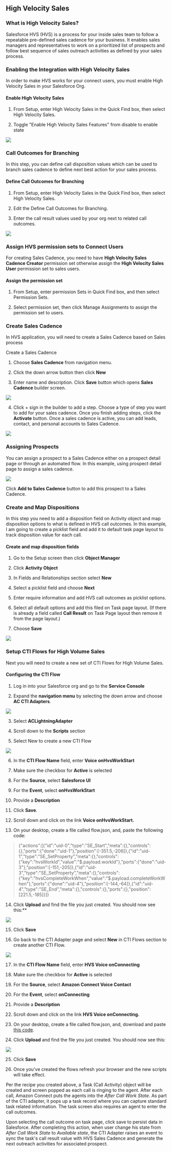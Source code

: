 <h2 class="toc">High Velocity Sales</h2>

<h3 class="toc">What is High Velocity Sales?</h3>

Salesforce HVS (HVS) is a process for your inside sales team to follow a
repeatable pre-defined sales cadence for your business. It enables sales
managers and representatives to work on a prioritized list of prospects
and follow best sequence of sales outreach activities as defined by your
sales process.

<h3 class="toc">Enabling the Integration with High Velocity Sales</h3>

In order to make HVS works for your connect users, you must enable High
Velocity Sales in your Salesforce Org.

<h4 class="toc">Enable High Velocity Sales</h4>

1.  From Setup, enter High Velocity Sales in the Quick Find box, then
    select High Velocity Sales.

2.  Toggle "Enable High Velocity Sales Features" from disable to enable
    state

<img src="../media/image249.png" />

<h3 class="toc">Call Outcomes for Branching</h3>

In this step, you can define call disposition values which can be used
to branch sales cadence to define next best action for your sales
process.

<h4 class="toc">Define Call Outcomes for Branching</h4>

1.  From Setup, enter High Velocity Sales in the Quick Find box, then
    select High Velocity Sales.

2.  Edit the Define Call Outcomes for Branching.

3.  Enter the call result values used by your org next to related call
    outcomes.

<img src="../media/image250.png" />

<h3 class="toc">Assign HVS permission sets to Connect Users</h3>

For creating Sales Cadence, you need to have **High Velocity Sales
Cadence Creator** permission set otherwise assign the **High Velocity
Sales User** permission set to sales users.

<h4 class="toc">Assign the permission set</h4>

1.  From Setup, enter permission Sets in Quick Find box, and then select
    Permission Sets.

2.  Select permission set, then click Manage Assignments to assign the
    permission set to users.

### Create Sales Cadence

In HVS application, you will need to create a Sales Cadence based on
Sales process

Create a Sales Cadence

1.  Choose **Sales Cadence** from navigation menu.

2.  Click the down arrow button then click **New**

3.  Enter name and description. Click **Save** button which opens
    **Sales Cadence** builder screen.

<img src="../media/image251.png" />

4.  Click + sign in the builder to add a step. Choose a type of step you
    want to add for your sales cadence. Once you finish adding steps,
    click the **Activate** button. Once a sales cadence is active, you
    can add leads, contact, and personal accounts to Sales Cadence.

<img src="../media/image252.png" />

<h3 class="toc">Assigning Prospects</h3>

You can assign a prospect to a Sales Cadence either on a prospect detail
page or through an automated flow. In this example, using prospect
detail page to assign a sales cadence.

<img src="../media/image253.png" />

Click **Add to Sales Cadence** button to add this prospect to a Sales
Cadence.

<h3 class="toc">Create and Map Dispositions</h3>

In this step you need to add a disposition field on Activity object and
map disposition options to what is defined in HVS call outcomes. In this
example, I am going to create a picklist field and add it to default
task page layout to track disposition value for each call.

<h4 class="toc">Create and map disposition fields</h4>

1.  Go to the Setup screen then click **Object Manager**

2.  Click **Activity Object**

3.  In Fields and Relationships section select **New**

4.  Select a picklist field and choose **Next**

5.  Enter require information and add HVS call outcomes as picklist
    options.

6.  Select all default options and add this filed on Task page layout.
    (If there is already a field called **Call Result** on Task Page
    layout then remove it from the page layout.)

7.  Choose **Save**

<img src="../media/image254.png" />

<h3 class="toc">Setup CTI Flows for High Volume Sales</h3>

Next you will need to create a new set of CTI Flows for High Volume
Sales.

<h4 class="toc">Configuring the CTI Flow</h4>

1.  Log in into your Salesforce org and go to the **Service Console**

2.  Expand the **navigation menu** by selecting the down arrow and
    choose **AC CTI Adapters**.

<img src="../media/image114.png" />

3.  Select **ACLightningAdapter**

4.  Scroll down to the **Scripts** section

5.  Select New to create a new CTI Flow

<img src="../media/image255.png" />

6.  In the **CTI Flow Name** field, enter **Voice onHvsWorkStart**

7.  Make sure the checkbox for **Active** is selected

8.  For the **Source**, select **Salesforce UI**

9.  For the **Event**, select **onHvsWorkStart**

10. Provide a **Description**

11. Click **Save**.

12. Scroll down and click on the link **Voice onHvsWorkStart.**

13. On your desktop, create a file called flow.json, and, paste the
    following code:

> {\"actions\":\[{\"id\":\"uid-0\",\"type\":\"SE_Start\",\"meta\":{},\"controls\":{},\"ports\":{\"done\":\"uid-1\"},\"position\":\[-351.5,-206\]},{\"id\":\"uid-1\",\"type\":\"SE_SetProperty\",\"meta\":{},\"controls\":{\"key\":\"hvsWorkId\",\"value\":\"\$.payload.workId\"},\"ports\":{\"done\":\"uid-3\"},\"position\":\[-151,-205\]},{\"id\":\"uid-3\",\"type\":\"SE_SetProperty\",\"meta\":{},\"controls\":{\"key\":\"hvsCompleteWorkWhen\",\"value\":\"\$.payload.completeWorkWhen\"},\"ports\":{\"done\":\"uid-4\"},\"position\":\[-144,-64\]},{\"id\":\"uid-4\",\"type\":\"SE_End\",\"meta\":{},\"controls\":{},\"ports\":{},\"position\":\[221.5,-185\]}\]}

14. Click **Upload** and find the file you just created. You should now
    see this:\*\*

<img src="../media/image256.png" />

15. Click **Save**

16. Go back to the CTI Adapter page and select **New** in CTI Flows
    section to create another CTI Flow.

<img src="../media/image255.png" />

17. In the **CTI Flow Name** field, enter **HVS Voice onConnecting**

18. Make sure the checkbox for **Active** is selected

19. For the **Source**, select **Amazon Connect Voice Contact**

20. For the **Event**, select **onConnecting**

21. Provide a **Description**

22. Scroll down and click on the link **HVS Voice onConnecting.**

23. On your desktop, create a file called flow.json, and, download and paste [this code](https://connect-blogs.s3.amazonaws.com/Amazon+Connect+Salesforce+CTI+Adapter/Assets/Sample+Flows/hvs.json).

24. Click **Upload** and find the file you just created. You should now
    see this:

<img src="../media/image257.png" />

25. Click **Save**

26. Once you've created the flows refresh your browser and the new
    scripts will take effect.

Per the recipe you created above, a Task (Call Activity) object will
be created and screen popped as each call is ringing to the agent.
After each call, Amazon Connect puts the agents into the _After Call
Work State_. As part of the CTI adapter, it pops up a task record
where you can capture standard task related information. The task
screen also requires an agent to enter the call outcomes.

Upon selecting the call outcome on task page, click save to persist
data in Salesforce. After completing this action, when user change his
state from _After Call Work State_ to _Available state_, the CTI
Adapter raises an event to sync the task's call result value with HVS
Sales Cadence and generate the next outreach activities for associated
prospect.
